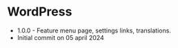 # WordPress
- 1.0.0 - Feature menu page, settings links, translations. 
- Initial commit on 05 april 2024
 
